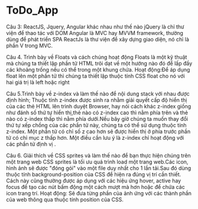 # ToDo_App
Câu 3: ReactJS, Jquery, Angular khác nhau như thế nào
jQuery là chỉ thư viện để thao tác với DOM
Angular là MVC hay MVVM framework, thường dùng để phát triển SPA 
ReactJs là thư viện để xây dựng giao diện, nó chỉ là phần V trong MVC.

Câu 4. Trình bày về Floats và cách chúng hoạt động
Floats là một kỹ thuật mà chúng ta thiết lập phần tử HTML trôi dạt về một hướng nào đó để lấp đầy các khoảng trống nếu có thể trong một khung chứa.
Hoạt động:Để áp dụng float lên một phần tử thì chúng ta thiết lập thuộc tính CSS float cho nó với hai giá trị là left hoặc right

Câu 5.Trình bày về z-index và làm thế nào để nội dung stack với nhau được định hình;
Thuộc tính z-index được sinh ra nhằm giải quyết cấp độ hiển thị của các thẻ HTML lên trình duyệt Browser, hay nói cách
khác z-index giống như đánh số thứ tự hiển thị,thẻ nào có z-index cao thì nằm phía trên và thẻ nào có z-index thấp thì nằm phía dưới.Nếu bây giờ chúng ta muốn thay đổi thứ tự xếp chồng của các phần tử này, chúng ta có thể sử dụng thuộc tính z-index. Một phần tử có chỉ số z cao hơn sẽ được hiển thị ở phía trước phần tử có chỉ mục z thấp hơn. Một điều cần lưu ý là z-index chỉ hoạt động với các phần tử định vị .

Câu 6. Giải thích về CSS sprites và làm thế nào để bạn thực hiện chúng trên một trang web
CSS sprites là tối ưu quá trình load một trang web.Các icon, hình ảnh sẽ được "đóng gói" vào một file duy nhất cho 1 lần tải.Sau đó dùng thuộc tính background-position của CSS để hiện ra đúng vị trí cần thiết. Cách này cũng thường được áp dụng với các hiệu ứng hover, active hay focus để tạo các nút bấm động một cách mượt mà hơn hoặc để chứa các icon trang trí. 
Hoạt động: Sẽ đưa từng phần của ảnh ứng với các thành phần của web thông qua thuộc tính position của CSS.
